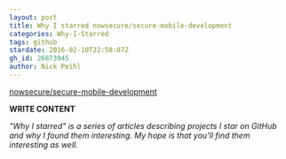 ```yaml
---
layout: post
title: Why I starred nowsecure/secure-mobile-development
categories: Why-I-Starred
tags: github
stardate: 2016-02-10T22:50:07Z
gh_id: 26873945
author: Nick Peihl
---
```


[nowsecure/secure-mobile-development](star.repo.html_url)

**WRITE CONTENT**

*"Why I starred" is a series of articles describing projects I star on GitHub and why I found them interesting. My hope is that you'll find them interesting as well.*

